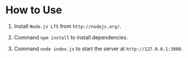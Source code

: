 # How to Use

1. Install `Node.js LTS` from `http://nodejs.org/`.

2. Command `npm install` to install dependencies.

3. Command `node index.js` to start the server at `http://127.0.0.1:3000`.
